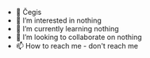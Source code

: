 - 👋 Čegis
- 👀 I’m interested in nothing
- 🌱 I’m currently learning nothing
- 💞️ I’m looking to collaborate on nothing
- 📫 How to reach me - don't reach me

<!---
kvanja19/kvanja19 is a ✨ special ✨ repository because its `README.md` (this file) appears on your GitHub profile.
You can click the Preview link to take a look at your changes.
--->

